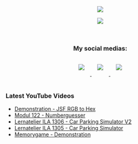 <div align="center">
    <img style="padding-bottom: 3%" src="https://github-readme-stats.vercel.app/api?username=benjyros&show_icons=true&hide=contribs,prs&cache_seconds=86400&theme=synthwave" />
    <br>
    <img style="padding-bottom: 3%" src="https://github-readme-stats.vercel.app/api/top-langs/?username=benjyros&layout=compact&theme=radical" />
</div>

<br>

<div align="center">
    <h3>My social medias:</h1>
    <a href="https://www.youtube.com/channel/UCFp7FoCb2FkXO66FTGx8WzA">
        <img style="padding: 3%" src="https://img.shields.io/badge/YouTube-FF0000?style=for-the-badge&logo=youtube&logoColor=white" />
    </a>
    <a href="https://www.instagram.com/benjyros/">
        <img style="padding: 3%" src="https://img.shields.io/badge/Instagram-E4405F?style=for-the-badge&logo=instagram&logoColor=white" />
    </a>
    <a href="https://twitter.com/benjyros">
        <img style="padding: 3%" src="https://img.shields.io/badge/Twitter-1DA1F2?style=for-the-badge&logo=twitter&logoColor=white" />
    </a>
</div>

<br>

### Latest YouTube Videos
<!-- YOUTUBE:START -->
- [Demonstration - JSF RGB to Hex](https://www.youtube.com/watch?v=jS86Wj6ncVc)
- [Modul 122 - Numberguesser](https://www.youtube.com/watch?v=alxb1srRYL0)
- [Lernatelier ILA 1306 - Car Parking Simulator V2](https://www.youtube.com/watch?v=TUgpCnKCQtE)
- [Lernatelier ILA 1305  - Car Parking Simulator](https://www.youtube.com/watch?v=Bgnr378WKJc)
- [Memorygame - Demonstration](https://www.youtube.com/watch?v=1YnQmZ3ogQI)
<!-- YOUTUBE:END -->